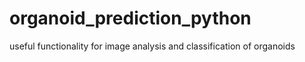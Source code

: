 # organoid_prediction_python
 useful functionality for image analysis and classification of organoids
